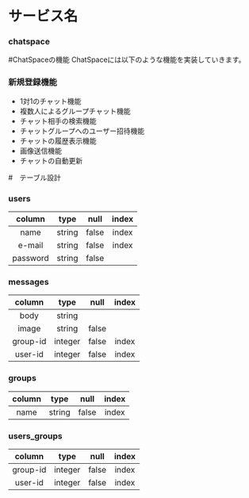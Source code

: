 # サービス名
### chatspace

#ChatSpaceの機能
ChatSpaceには以下のような機能を実装していきます。

### 新規登録機能
* 1対1のチャット機能
* 複数人によるグループチャット機能
* チャット相手の検索機能
* チャットグループへのユーザー招待機能
* チャットの履歴表示機能
* 画像送信機能
* チャットの自動更新

#　テーブル設計

### users
| column |  type  | null | index |
|:------:|:------:|:----:|:-----:|
| name   | string | false| index |
| e-mail | string | false| index |
|password| string | false|       |

### messages
| column |  type   | null | index |
|:------:|:-------:|:----:|:-----:|
| body   | string  |      |       |
| image  | string  | false|       |
|group-id| integer | false| index |
|user-id | integer | false| index |

### groups
| column |  type  | null | index |
|:------:|:------:|:----:|:-----:|
| name   | string | false| index|

### users_groups
| column |  type   | null | index |
|:------:|:-------:|:----:|:-----:|
|group-id| integer | false| index |
|user-id | integer | false| index |
